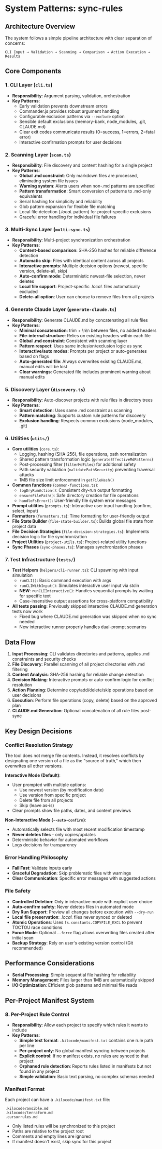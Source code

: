 # System Patterns: sync-rules

## Architecture Overview

The system follows a simple pipeline architecture with clear separation of concerns:

```
CLI Input → Validation → Scanning → Comparison → Action Execution → Results
```

## Core Components

### 1. CLI Layer (`cli.ts`)

- **Responsibility**: Argument parsing, validation, orchestration
- **Key Patterns**:
  - Early validation prevents downstream errors
  - Commander.js provides robust argument handling
  - Configurable exclusion patterns via `--exclude` option
  - Sensible default exclusions (memory-bank, node_modules, .git, CLAUDE.md)
  - Clear exit codes communicate results (0=success, 1=errors, 2=fatal error)
  - Interactive confirmation prompts for user decisions

### 2. Scanning Layer (`scan.ts`)

- **Responsibility**: File discovery and content hashing for a single project
- **Key Patterns**:
  - **Global .md constraint**: Only markdown files are processed, eliminating system file issues
  - **Warning system**: Alerts users when non-.md patterns are specified
  - **Pattern transformation**: Smart conversion of patterns to .md-only equivalents
  - Serial hashing for simplicity and reliability
  - Glob pattern expansion for flexible file matching
  - Local file detection (*.local.* pattern) for project-specific exclusions
  - Graceful error handling for individual file failures

### 3. Multi-Sync Layer (`multi-sync.ts`)

- **Responsibility**: Multi-project synchronization orchestration
- **Key Patterns**:
  - **Content-based comparison**: SHA-256 hashes for reliable difference detection
  - **Automatic skip**: Files with identical content across all projects
  - **Interactive prompts**: Multiple decision options (newest, specific version, delete-all, skip)
  - **Auto-confirm mode**: Deterministic newest-file selection, never deletes
  - **Local file support**: Project-specific *.local.* files automatically excluded
  - **Delete-all option**: User can choose to remove files from all projects

### 4. Generate Claude Layer (`generate-claude.ts`)

- **Responsibility**: Generate CLAUDE.md by concatenating all rule files
- **Key Patterns**:
  - **Minimal concatenation**: trim + \n\n between files, no added headers
  - **File-internal structure**: Relies on existing headers within each file
  - **Global .md constraint**: Consistent with scanning layer
  - **Pattern respect**: Uses same inclusion/exclusion logic as sync
  - **Interactive/auto modes**: Prompts per project or auto-generates based on flags
  - **Auto-generated file**: Always overwrites existing CLAUDE.md, manual edits will be lost
  - **Clear warnings**: Generated file includes prominent warning about manual edits

### 5. Discovery Layer (`discovery.ts`)

- **Responsibility**: Auto-discover projects with rule files in directory trees
- **Key Patterns**:
  - **Smart detection**: Uses same .md constraint as scanning
  - **Pattern matching**: Supports custom rule patterns for discovery
  - **Exclusion handling**: Respects common exclusions (node_modules, .git)

### 6. Utilities (`utils/`)

- **Core utilities** (`core.ts`): 
  - Logging, hashing (SHA-256), file operations, path normalization
  - Shared pattern transformation logic (`generateEffectiveMdPatterns`)
  - Post-processing filter (`filterMdFiles`) for additional safety
  - Path security validation (`validatePathSecurity`) preventing traversal attacks
  - 1MB file size limit enforcement in `getFileHash()`
- **Common functions** (`common-functions.ts`):
  - `logDryRunAction()`: Consistent dry-run output formatting
  - `ensureFilePath()`: Safe directory creation for file operations
  - `handleFsError()`: User-friendly file system error messages
- **Prompt utilities** (`prompts.ts`): Interactive user input handling (confirm, select, input)
- **Formatters** (`formatters.ts`): Time formatting for user-friendly output
- **File State Builder** (`file-state-builder.ts`): Builds global file state from project data
- **File Decision Strategies** (`file-decision-strategies.ts`): Implements decision logic for file synchronization
- **Project Utilities** (`project-utils.ts`): Project-related utility functions
- **Sync Phases** (`sync-phases.ts`): Manages synchronization phases

### 7. Test Infrastructure (`tests/`)

- **Test Helpers** (`helpers/cli-runner.ts`): CLI spawning with input simulation
  - `runCLI()`: Basic command execution with args
  - `runCLIWithInput()`: Simulates interactive user input via stdin
  - **NEW**: `runCLIInteractive()`: Handles sequential prompts by waiting for specific text
  - Case-insensitive output assertions for cross-platform compatibility
- **All tests passing**: Previously skipped interactive CLAUDE.md generation tests now work
  - Fixed bug where CLAUDE.md generation was skipped when no sync needed
  - New interactive runner properly handles dual-prompt scenarios

## Data Flow

1. **Input Processing**: CLI validates directories and patterns, applies .md constraints and security checks
2. **File Discovery**: Parallel scanning of all project directories with .md filtering
3. **Content Analysis**: SHA-256 hashing for reliable change detection
4. **Decision Making**: Interactive prompts or auto-confirm logic for conflict resolution
5. **Action Planning**: Determine copy/add/delete/skip operations based on user decisions
6. **Execution**: Perform file operations (copy, delete) based on the approved plan
7. **CLAUDE.md Generation**: Optional concatenation of all rule files post-sync

## Key Design Decisions

### Conflict Resolution Strategy

The tool does not merge file contents. Instead, it resolves conflicts by designating one version of a file as the "source of truth," which then overwrites all other versions.

**Interactive Mode (Default)**:
- User prompted with multiple options:
  - Use newest version (by modification date)
  - Use version from specific project
  - Delete file from all projects
  - Skip (leave as-is)
- Clear prompts show file paths, dates, and content previews

**Non-Interactive Mode (`--auto-confirm`)**:
- Automatically selects file with most recent modification timestamp
- **Never deletes files** - only copies/updates
- Deterministic behavior for automated workflows
- Logs decisions for transparency

### Error Handling Philosophy

- **Fail Fast**: Validate inputs early
- **Graceful Degradation**: Skip problematic files with warnings
- **Clear Communication**: Specific error messages with suggested actions

### File Safety

- **Controlled Deletion**: Only in interactive mode with explicit user choice
- **Auto-confirm safety**: Never deletes files in automated mode
- **Dry Run Support**: Preview all changes before execution with `--dry-run`
- **Local file preservation**: *.local.* files never synced or deleted
- **Atomic Operations**: Uses `fs.constants.COPYFILE_EXCL` to prevent TOCTOU race conditions
- **Force Mode**: Optional `--force` flag allows overwriting files created after initial scan
- **Backup Strategy**: Rely on user's existing version control (Git recommended)

## Performance Considerations

- **Serial Processing**: Simple sequential file hashing for reliability
- **Memory Management**: Files larger than 1MB are automatically skipped
- **I/O Optimization**: Efficient glob patterns and minimal file reads

## Per-Project Manifest System

### 8. Per-Project Rule Control

- **Responsibility**: Allow each project to specify which rules it wants to include
- **Key Patterns**:
  - **Simple text format**: `.kilocode/manifest.txt` contains one rule path per line
  - **Per-project only**: No global manifest syncing between projects
  - **Explicit control**: If no manifest exists, no rules are synced to that project
  - **Orphaned rule detection**: Reports rules listed in manifests but not found in any project
  - **Simple validation**: Basic text parsing, no complex schemas needed

### Manifest Format

Each project can have a `.kilocode/manifest.txt` file:

```
.kilocode/ansible.md
.kilocode/terraform.md
.cursorrules.md
```

- Only listed rules will be synchronized to this project
- Paths are relative to the project root
- Comments and empty lines are ignored
- If manifest doesn't exist, skip sync for this project
